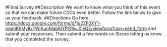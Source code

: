 #Final Survey
##Description
We want to know what you think of this event so that we can make future CDCs even better. Follow the link below to give us your feedback.
##Directions
Go here: https://docs.google.com/forms/d/1u2ZF0XY1-pqmIKhMyIixFWjAunMab6IYPG1iyJ0leQE/viewform?usp=send_form and submit your responses.
Then submit a few words on IScore letting us know that you completed the survey.